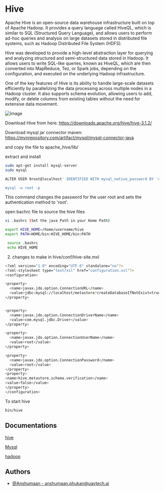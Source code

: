 # Hive

Apache Hive is an open-source data warehouse infrastructure built on top of Apache Hadoop. It provides a query language called HiveQL, which is similar to SQL (Structured Query Language), and allows users to perform ad-hoc queries and analysis on large datasets stored in distributed file systems, such as Hadoop Distributed File System (HDFS).

Hive was developed to provide a high-level abstraction layer for querying and analyzing structured and semi-structured data stored in Hadoop. It allows users to write SQL-like queries, known as HiveQL, which are then converted into MapReduce, Tez, or Spark jobs, depending on the configuration, and executed on the underlying Hadoop infrastructure.

One of the key features of Hive is its ability to handle large-scale datasets efficiently by parallelizing the data processing across multiple nodes in a Hadoop cluster. It also supports schema evolution, allowing users to add, modify, or delete columns from existing tables without the need for extensive data movement.


![image](https://github.com/Anshumaan031/Hive_Data_Eng/assets/67821036/34e32500-b696-43ea-8538-79d235c884db)

Download Hive from here: https://downloads.apache.org/hive/hive-3.1.2/

Download mysql jar connector maven: https://mvnrepository.com/artifact/mysql/mysql-connector-java

and copy the file to apache_hive/lib/

extract and install
```bash
sudo apt-get install mysql-server
sudo mysql

ALTER USER 9root@localhost' IDENTIFIED WITH mysql_native_password BY 'root';

mysql -u root -p
```
This command changes the password for the user root and sets the authentication method to 'root'.

 open bachrc file to source the hive files 
```bash
vi .bashrc (Set the java Path in your Home Path)

export HIVE_HOME=/home/username/hive
export PATH=HOME/bin:HIVE_HOME/bin:PATH

 source .bashrc 
 echo HIVE_HOME 
```

2. changes to make in hive/conf/hive-site.mxl
```bash
<?xml version="1.0" encoding="UTF-8" standalone="no"?>
<?xml-stylesheet type="text/xsl" href="configuration.xsl"?>
<configuration>

<property>
  <name>javax.jdo.option.ConnectionURL</name>
  <value>jdbc:mysql://localhost/metastore?createDatabaseIfNotExist=true</value>
</property>


<property>
  <name>javax.jdo.option.ConnectionDriverName</name>
  <value>com.mysql.jdbc.Driver</value>
</property>

<property>
  <name>javax.jdo.option.ConnectionUserName</name>
  <value>root</value>
</property>

<property>
  <name>javax.jdo.option.ConnectionPassword</name>
  <value>root</value>
</property>
<property>
<name>hive.metastore.schema.verification</name>
<value>false</value>
</property>
</configuration>
```



To start hive

```bash
bin/hive

```

## Documentations

[hive](https://cwiki.apache.org/confluence/display/Hive/) 

[Mysql](https://dev.mysql.com/doc/)

[hadoop](https://hadoop.apache.org/docs/stable/)

## Authors

- [@Anshumaan - <anshumaan.phukan@uavtech.ai>](https://github.com/Anshumaan031)
